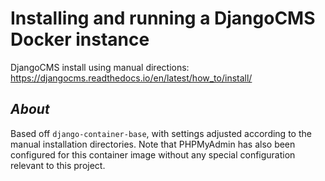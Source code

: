 # Installing and running a DjangoCMS Docker instance

DjangoCMS install using manual directions:
https://djangocms.readthedocs.io/en/latest/how_to/install/

## _About_ ##
Based off `django-container-base`, with settings adjusted according to the manual installation directories. Note that PHPMyAdmin has also been configured for this container image without any special configuration relevant to this project.
